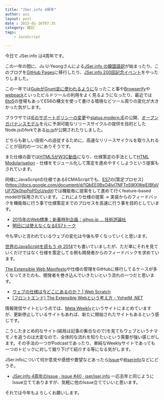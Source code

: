 ```yaml
---
title: "JSer.info 4周年"
author: azu
layout: post
date : 2015-01-16T07:35
category: 雑記
tags:
    - JavaScript

---
```


今日で JSer.info は4周年です。

この一年の間に、Ju U-Yeongさんによる[JSer.info の韓国語訳](http://wit.nts-corp.com/ "WIT - We are UIT")が始まったり、このブログを[GitHub Pages](http://jser.info/2014/08/03/renewal/ "GitHub Pages")に移行したり、[JSer.info 200回記念イベント](http://jser.info/2014/11/02/jser200/ "JSer.info 200回記念イベントを開催しました - JSer.info")をやったりしました。

この一年では[GulpがGrunt並に使われるように](http://dailyjs.com/2014/12/16/javascript-survey-results/ "Gulp")なったこと事や[Browserify](http://browserify.org/ "Browserify")や[webpack](http://webpack.github.io/ "webpack")といったビルドツールの利用をよく見るようになったり、最近では[6to5](https://6to5.org/ "6to5")の登場もあってES6の構文を使って書ける環境などツール周りの変化が大きかった気がします。

<!--ライブラリでは[Angular 2.0](http://angularjs.blogspot.jp/2014/10/ng-europe-angular-13-and-beyond.html "Angular 2.0")の方針が賛否両論だったり、[React](http://facebook.github.io/react/ "React")により[Virtual DOM](http://steps.dodgson.org/b/2014/12/11/why-is-real-dom-slow/ "リアルな DOM はなぜ遅いのか - steps to phantasien")という概念などが[他のライブラリ](http://emberjs.com/blog/2014/12/22/inside-fastboot-the-road-to-server-side-rendering.html "Ember.js - Inside FastBoot: The Road to Server-Side Rendering")にも影響を与えている気がします。
-->

ブラウザでは[IEのサポートポリシーの変更](http://blogs.msdn.com/b/ie/archive/2014/08/07/stay-up-to-date-with-internet-explorer.aspx "Stay up-to-date with Internet Explorer - IEBlog - Site Home - MSDN Blogs")や[status.modern.IE](https://status.modern.ie/ "Internet Explorer Web Platform Status and Roadmap - status.modern.IE")の公開、[オープンガバナンスモデル](https://github.com/iojs/io.js/blob/v1.x/GOVERNANCE.md "io.js/GOVERNANCE.md at v1.x · iojs/io.js")を元に予測可能なリリースサイクルの提供を目的としたNode.jsのforkである[io.js](https://iojs.org/ "io.js - JavaScript I/O")が公開されたりしました。

どちらも新しい技術への追従するために、高速なリリースサイクルを取り入れることが目的の一つにありそうです。

また仕様の面では[HTML5がW3C勧告](http://www.w3.org/blog/news/archives/4167 "HTML5 is a W3C Recommendation")になり、仕様策定の手法として[HTML Modularisation](http://www.w3.org/2014/10/modularity-slides/ "HTML Modularisation") - 仕様をモジュール化して策定を進めやすくしようという提案もされています。

同様にJavaScriptの仕様であるECMAScriptでも、[ES7](https://github.com/tc39/ecma262 "tc39/ecma262")の[策定プロセス]
(https://docs.google.com/document/d/1QbEE0BsO4lvl7NFTn5WXWeiEIBfaVUF7Dk0hpPpPDzU/edit)では機能毎に提案をして進めて行くfeature-based modelが採用されています。
これにより仕様の提案 -> 実装からのフィードバックを機能毎に行う事で仕様策定までのプロセスを高速に行う事を目的としています。

- [2015年のWeb標準：新春特別企画｜gihyo.jp … 技術評論社](http://gihyo.jp/design/column/newyear/2015/web-standards-prospect "2015年のWeb標準：新春特別企画｜gihyo.jp … 技術評論社")
- [明日には使えなくなるES7トーク](http://azu.github.io/slide/es6talks/ "明日には使えなくなるES7トーク")

今も早いと言われているウェブの変化は今後も早くなっていくと思います。

[世界のJavaScriptを読もう @ 2014](http://azu.github.io/slide/jser200/javascript-2014.html "世界のJavaScriptを読もう @ 2014")でも書いていましたが、ただ単にそれを見ていくだけではなく仕様を策定してる側も開発者からのフィードバックを求めています。

[The Extensible Web Manifesto](https://extensiblewebmanifesto.org/ "The Extensible Web Manifesto")や仕様の管理をGitHubに移行してるケースが多くなってきたのも、開発者を巻き込んでいきたいという流れの一つだと思います。

- [ウェブの仕様は今どこにあるのか？ | Web Scratch](http://efcl.info/2014/09/02/webspec-here/ "ウェブの仕様は今どこにあるのか？ | Web Scratch")
- [[フロントエンド] The Extensible Webという考え方 - YoheiM .NET](http://www.yoheim.net/blog.php?q=20150103 "[フロントエンド] The Extensible Webという考え方 - YoheiM .NET")

情報発信サイトという点では、[Meta Weekly](http://azu.github.io/Meta-Weekly/ "Meta Weekly")というサイトにまとめていますが、更新停止しているサイトもあれば、新たに開始されたサイトもあるという感じです。

こうしたまとめ的なサイト(結局は記事の集合なので)を見てもウェブというナマモノを追うのは大変なので、全体的な流れを知りたいという需要が強い感じがします。その手法の一つがPodcastであったり、単純なWeeklyサイトであっても一つのトピックに対して掘り下げて紹介する等になる気がします。

JSer.infoについて何か意見や感想や要望などあったら[Issue](https://github.com/jser/jser.info/issues)や[#jserinfo](https://twitter.com/search?q=%23jserinfo "#jserinfo")などにどうぞ。

- [JSer.info 4周年のIssue · Issue #40 · jser/jser.info](https://github.com/jser/jser.info/issues/40 "JSer.info 4周年のIssue · Issue #40 · jser/jser.info") 一応去年と同じようにIssue立ててありますが、気軽に他のIssue立てていいと思います。

それでは今年もよろしくお願いします。

